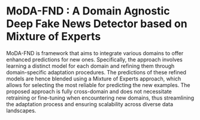 # MoDA-FND : A Domain Agnostic Deep Fake News Detector based on Mixture of Experts

MoDA-FND is framework that aims to integrate various domains to offer enhanced predictions for new ones. Specifically, the approach involves learning a distinct model for each domain and refining them through domain-specific adaptation procedures. The predictions of these refined models are hence blended using a Mixture of Experts approach, which allows for selecting the most reliable for predicting the new examples. The proposed approach is fully cross-domain and does not necessitate retraining or fine-tuning when encountering new domains, thus streamlining the adaptation process and ensuring scalability across diverse data landscapes.

